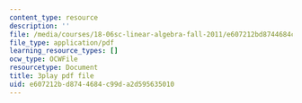 ```yaml
---
content_type: resource
description: ''
file: /media/courses/18-06sc-linear-algebra-fall-2011/e607212bd8744684c99da2d595635010_h0m2tsmSPTI.pdf
file_type: application/pdf
learning_resource_types: []
ocw_type: OCWFile
resourcetype: Document
title: 3play pdf file
uid: e607212b-d874-4684-c99d-a2d595635010
---
```

